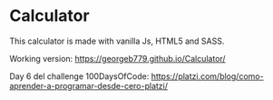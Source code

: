 # Calculator
This calculator is made with vanilla Js, HTML5 and SASS.




Working version:
https://georgeb779.github.io/Calculator/

Day 6 del challenge 100DaysOfCode: 
https://platzi.com/blog/como-aprender-a-programar-desde-cero-platzi/
